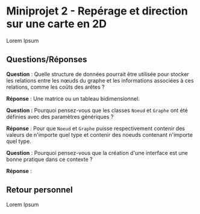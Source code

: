 # Miniprojet 2 - Repérage et direction sur une carte en 2D

Lorem Ipsum

## Questions/Réponses

**Question** : Quelle structure de données pourrait être utilisée pour stocker les relations entre les nœuds du graphe et les informations associées à ces relations, comme les coûts des arêtes ?

**Réponse** : Une matrice ou un tableau bidimensionnel.

**Question :** Pourquoi pensez-vous que les classes `Noeud` et `Graphe` ont été définies avec des paramètres génériques ?

**Réponse** : Pour que `Noeud` et `Graphe` puisse respectivement contenir des valeurs de n'importe quel type et contenir des noeuds contenant n'importe quel type.

**Question** : Pourquoi pensez-vous que la création d'une interface est une bonne pratique dans ce contexte ?

**Réponse** : 


## Retour personnel

Lorem Ipsum